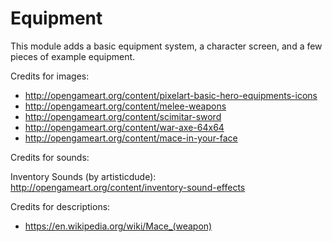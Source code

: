 Equipment
============

This module adds a basic equipment system, a character screen, and a few pieces of example equipment.

Credits for images:

* http://opengameart.org/content/pixelart-basic-hero-equipments-icons
* http://opengameart.org/content/melee-weapons
* http://opengameart.org/content/scimitar-sword
* http://opengameart.org/content/war-axe-64x64
* http://opengameart.org/content/mace-in-your-face

Credits for sounds:

Inventory Sounds (by artisticdude): http://opengameart.org/content/inventory-sound-effects

Credits for descriptions:

* https://en.wikipedia.org/wiki/Mace_(weapon)

